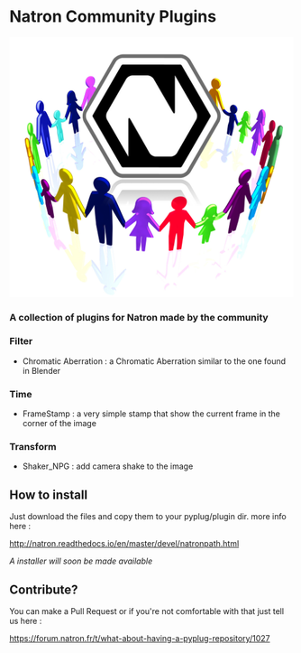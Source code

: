 # Natron Community Plugins
![Image](Resources/natron-community.png)
### A collection of plugins for Natron made by the community

### Filter
- Chromatic Aberration : a Chromatic Aberration similar to the one found in Blender

### Time
- FrameStamp : a very simple stamp that show the current frame in the corner of the image

### Transform
- Shaker_NPG : add camera shake to the image

## How to install
Just download the files and copy them to your pyplug/plugin dir.
more info here : 

http://natron.readthedocs.io/en/master/devel/natronpath.html

*A installer will soon be made available*

## Contribute?
You can make a Pull Request or if you're not comfortable with that just tell us here :

https://forum.natron.fr/t/what-about-having-a-pyplug-repository/1027
